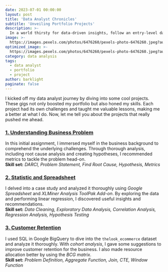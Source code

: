 ```yaml
---
date: 2023-07-01 00:00:00
layout: post
title: 'Data Analyst Chronicles'
subtitle: 'Unveiling Portfolio Projects'
description: >-
  In a world thirsty for data-driven insights, follow an entry-level data analyst's captivating journey through a collection of portfolio projects, as they uncover hidden patterns, solve business problems, and unleash the power of data.
image: >-
  https://images.pexels.com/photos/6476260/pexels-photo-6476260.jpeg?auto=compress&cs=tinysrgb&w=1260&h=750&dpr=1
optimized_image: >-
  https://images.pexels.com/photos/6476260/pexels-photo-6476260.jpeg?auto=compress&cs=tinysrgb&w=1260&h=750&dpr=1
category: data analysis
tags:
  - data analyst
  - portfolio
  - project
author: barklight
paginate: false
---
```

I kicked off my data analyst journey by diving into some cool projects. These gigs not only boosted my portfolio but also honed my skills. Each project had its own challenges and taught me valuable lessons, making me a better at what I do. Now, let me tell you about the projects that really pushed me ahead.

### [1. Understanding Business Problem]()
In this initial assignment, I immersed myself in the business background to comprehend the underlying challenges. Through thorough analysis, including root cause analysis and creating hypotheses, I recommended metrics to tackle the problem head-on.
<br>**Skill set:** *DARCI, Problem Statement, Find Root Cause, Hypothesis, Metrics*

### [2. Statistic and Spreadsheet]()

I delved into a case study and analyzed it thoroughly using *Google Spreadsheet* and *XLMiner Analysis ToolPak Add-on*. By exploring the data and performing linear regression, I discovered useful insights and recommendations.
<br>**Skill set:** *Data Cleaning, Exploratory Data Analysis, Correlation Analysis, Regression Analysis, Hypothesis Testing*

### [3. Customer Retention]()

I used SQL in Google BigQuery to dive into the `thelook_ecommerce` dataset and analyze it thoroughly. With *cohort analysis*, I gave some suggestions to improve customer retention for the business. I also made resource allocation better by using the *BCG matrix*.
<br>**Skill set:** *Problem Definition, Aggregate Function, Join, CTE, Window Function*